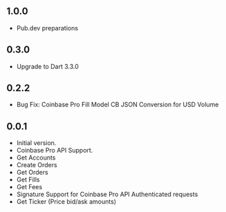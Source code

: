## 1.0.0

- Pub.dev preparations

## 0.3.0

- Upgrade to Dart 3.3.0

## 0.2.2

- Bug Fix: Coinbase Pro Fill Model CB JSON Conversion for USD Volume

## 0.0.1

- Initial version.
- Coinbase Pro API Support.
- Get Accounts
- Create Orders
- Get Orders
- Get Fills
- Get Fees
- Signature Support for Coinbase Pro API Authenticated requests
- Get Ticker (Price bid/ask amounts)
